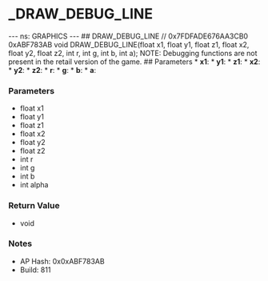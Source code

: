 # _DRAW_DEBUG_LINE

--- ns: GRAPHICS --- ## DRAW_DEBUG_LINE  // 0x7FDFADE676AA3CB0 0xABF783AB void DRAW_DEBUG_LINE(float x1, float y1, float z1, float x2, float y2, float z2, int r, int g, int b, int a);  NOTE: Debugging functions are not present in the retail version of the game.  ## Parameters * **x1**: * **y1**: * **z1**: * **x2**: * **y2**: * **z2**: * **r**: * **g**: * **b**: * **a**:

### Parameters
* float x1
* float y1
* float z1
* float x2
* float y2
* float z2
* int r
* int g
* int b
* int alpha

### Return Value
* void

### Notes
* AP Hash: 0x0xABF783AB
* Build: 811


